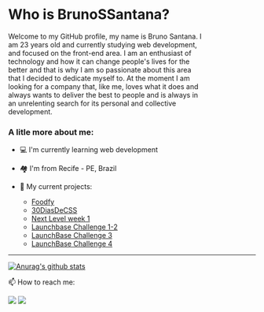# Who is BrunoSSantana?

<p style="width:400px">Welcome to my GitHub profile, my name is Bruno Santana. I am 23 years old and currently studying web development, and focused on the front-end area. I am an enthusiast of technology and how it can change people's lives for the better and that is why I am so passionate about this area that I decided to dedicate myself to. At the moment I am looking for a company that, like me, loves what it does and always wants to deliver the best to people and is always in an unrelenting search for its personal and collective development.
  


</p>

<!--
**BrunoSSantana/BrunoSSantana** is a ✨ _special_ ✨ repository because its `README.md` (this file) appears on your GitHub profile.
-->
### A litle more about me:

- 💻 I'm currently learning web development

- 🏘️ I'm from Recife - PE, Brazil

- 🚀 My current projects:

  - [Foodfy](https://github.com/BrunoSSantana/Foodfy)
  - [30DiasDeCSS](https://github.com/BrunoSSantana/30diasDeCSS)
  - [Next Level week 1](https://github.com/BrunoSSantana/Next-level-week)
  - [Launchbase Challenge 1-2](https://github.com/BrunoSSantana/Desafios_LaunchBase)
  - [LaunchBase Challenge 3](https://github.com/BrunoSSantana/Launchbase-Rocketseat-Desafio-3-Iniciando-no-Beck-end)
  - [LaunchBase Challenge 4](https://github.com/BrunoSSantana/Launchbase-Rocketseat-Desafio-4-Controle-de-Academia)
  

---

[![Anurag's github stats](https://github-readme-stats.vercel.app/api?username=brunossantana&show_icons=true&theme=buefy)](https://github.com/brunossantana/github-readme-stats)

📫 How to reach me:

[![](https://img.shields.io/badge/brunosantanas-blue?style=flat-square&logo=Linkedin&logoColor=white&link=https://www.linkedin.com/in/bruno-santanas/)](https://www.linkedin.com/in/bruno-santanas/)
[![](https://img.shields.io/badge/-brunoosouzas@gmail.com-c14438?style=flat-square&logo=Gmail&logoColor=white&link=mailto:brunoosouzas@gmail.com)](mailto:brunoosouzas@gmail.com)

<!-- links -->



